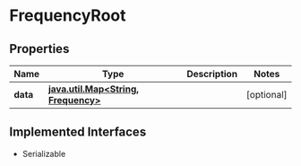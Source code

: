 

# FrequencyRoot

## Properties

Name | Type | Description | Notes
------------ | ------------- | ------------- | -------------
**data** | [**java.util.Map&lt;String, Frequency&gt;**](Frequency.md) |  |  [optional]


## Implemented Interfaces

* Serializable


